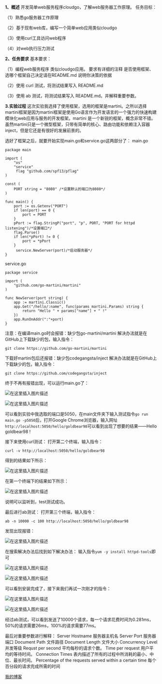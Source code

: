**1、概述**
开发简单web服务程序cloudgo，了解web服务器工作原理。
任务目标：

（1）熟悉go服务器工作原理

（2）基于现有web库，编写一个简单web应用类似cloudgo

（3）使用curl工具访问web程序

（4）对web执行压力测试

**2、任务要求**
基本要求：

（1）编程web服务程序 类似cloudgo应用。
	要求有详细的注释
	是否使用框架、选哪个框架自己决定请在README.md 说明你决策的依据
	
（2）使用 curl 测试，将测试结果写入 README.md

（3）使用 ab 测试，将测试结果写入 README.md。并解释重要参数。

**3.实验过程**
这次实验我选择了使用框架，选用的框架是martini。之所以选择 martini框架是因为martini框架是使用Go语言作为开发语言的一个强力的快速构建模块化web应用与服务的开发框架。martini 是一个新锐的框架，概念非常不错。虽然martini只是一个微型框架，只带有简单的核心、路由功能和依赖注入容器inject，但是它还是有很好的发展前景的。

选好了框架之后，就要开始实现main.go和service.go这两部分了：
main.go

```
package main

import (
    "os"
    "service"
     flag "github.com/spf13/pflag"
)

const (
    PORT string = "8080" /*设置默认的端口为8080*/
)

func main() {
    port := os.Getenv("PORT") 
    if len(port) == 0 {
        port = PORT
    }
    pPort := flag.StringP("port", "p", PORT, "PORT for httpd listening")/*设置端口*/
    flag.Parse()
    if len(*pPort) != 0 {
        port = *pPort
    }
     service.NewServer(port)/*启动服务器*/
}
```

service.go

```
package service

import (
    "github.com/go-martini/martini" 
)

func NewServer(port string) {   
    app := martini.Classic()
    app.Get("/hello/:name", func(params martini.Params) string {
        return "Hello " + params["name"] + " !"
    })
    app.RunOnAddr(":"+port)   
}
```

注意：在编译main.go时会报错：缺少包go-martini/martini 
解决办法就是在GitHub上下载缺少的包，输入指令：

```
git clone https://github.com/go-martini/martini
```
下载好martini包后还报错：缺少包codegangsta/inject
解决办法就是在GitHub上下载缺少的包，输入指令：
```
git clone https://github.com/codegangsta/inject
```

终于不再有报错出现，可以运行main.go了：

![在这里插入图片描述](https://img-blog.csdnimg.cn/20191111232059936.png)

![在这里插入图片描述](https://img-blog.csdnimg.cn/20191111230935455.png?x-oss-process=image/watermark,type_ZmFuZ3poZW5naGVpdGk,shadow_10,text_aHR0cHM6Ly9ibG9nLmNzZG4ubmV0L0dvbGRCZWFyOTg=,size_16,color_FFFFFF,t_70)

可以看到实验中我选取的端口是5050，在main文件夹下输入测试指令`go run main.go -p5050`后，打开Google Chrome浏览器，输入网址`http://localhost:5050/hello/goldbear98`可以看到出现了想要的结果——Hello goldbear98 !

接下来使用curl测试：
打开第二个终端，输入指令：

```
curl -v http://localhost:5050/hello/goldbear98
```
得到的结果如下所示：

![在这里插入图片描述](https://img-blog.csdnimg.cn/20191112000858536.png?x-oss-process=image/watermark,type_ZmFuZ3poZW5naGVpdGk,shadow_10,text_aHR0cHM6Ly9ibG9nLmNzZG4ubmV0L0dvbGRCZWFyOTg=,size_16,color_FFFFFF,t_70)

在第一个终端下的结果如下所示：

![在这里插入图片描述](https://img-blog.csdnimg.cn/20191112001050526.png)

说明可以监听到，test测试成功。

最后进行ab测试：
打开第三个终端，输入指令：

```
ab -n 10000 -c 100 http://localhost:5050/hello/goldbear98
```
发现出现报错：

![在这里插入图片描述](https://img-blog.csdnimg.cn/20191112001427218.png)

在搜索解决办法后找到如下解决办法：
输入指令`yum -y install httpd-tools`即可

![在这里插入图片描述](https://img-blog.csdnimg.cn/2019111122134663.png?x-oss-process=image/watermark,type_ZmFuZ3poZW5naGVpdGk,shadow_10,text_aHR0cHM6Ly9ibG9nLmNzZG4ubmV0L0dvbGRCZWFyOTg=,size_16,color_FFFFFF,t_70)

![在这里插入图片描述](https://img-blog.csdnimg.cn/20191111221550520.png?x-oss-process=image/watermark,type_ZmFuZ3poZW5naGVpdGk,shadow_10,text_aHR0cHM6Ly9ibG9nLmNzZG4ubmV0L0dvbGRCZWFyOTg=,size_16,color_FFFFFF,t_70)

可以看到安装完成了，接下来我们再试一次刚才的指令：

![在这里插入图片描述](https://img-blog.csdnimg.cn/20191112001933425.png?x-oss-process=image/watermark,type_ZmFuZ3poZW5naGVpdGk,shadow_10,text_aHR0cHM6Ly9ibG9nLmNzZG4ubmV0L0dvbGRCZWFyOTg=,size_16,color_FFFFFF,t_70)

![在这里插入图片描述](https://img-blog.csdnimg.cn/2019111200200822.png?x-oss-process=image/watermark,type_ZmFuZ3poZW5naGVpdGk,shadow_10,text_aHR0cHM6Ly9ibG9nLmNzZG4ubmV0L0dvbGRCZWFyOTg=,size_16,color_FFFFFF,t_70)

经过ab测试，可以看到发送了10000个请求，每一个请求花费时间为0.281ms，50%的请求需要26ms，100%的请求需要77ms。

最后对重要参数进行解释：
Server Hostname    服务器主机名
Server Port	服务器端口
Document Path	文件路径
Document Length	文件大小
Concurrency Level	并发等级
Requst per second	平均每秒的请求个数。
Time per request	用户平均的等待时间。
Connection Times	表内描述了所有的过程中所消耗的最小、中位、最长时间。
Percentage of the requests served within a certain time	每个百分段的请求完成所需的时间

[我的博客](https://github.com/GoldBear98/cloudgo)
